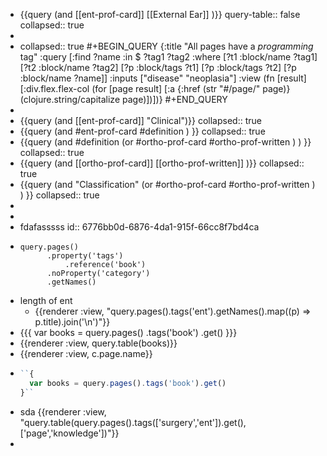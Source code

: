 - {{query (and [[ent-prof-card]] [[External Ear]] )}}
  query-table:: false
  collapsed:: true
-
- collapsed:: true
  #+BEGIN_QUERY
  {:title "All pages have a *programming* tag"
   :query [:find ?name
         :in $ ?tag1 ?tag2
         :where
         [?t1 :block/name ?tag1]
         [?t2 :block/name ?tag2]
         [?p :block/tags ?t1]
         [?p :block/tags ?t2]
         [?p :block/name ?name]]
   :inputs ["disease" "neoplasia"]
   :view (fn [result]
         [:div.flex.flex-col
          (for [page result]
            [:a {:href (str "#/page/" page)} (clojure.string/capitalize page)])])}
  #+END_QUERY
-
- {{query (and [[ent-prof-card]] "Clinical")}}
  collapsed:: true
- {{query (and #ent-prof-card #definition ) }}
  collapsed:: true
- {{query (and #definition (or #ortho-prof-card #ortho-prof-written ) ) }}
  collapsed:: true
- {{query (and [[ortho-prof-card]] [[ortho-prof-written]] )}}
  collapsed:: true
- {{query (and "Classification" (or #ortho-prof-card #ortho-prof-written ) ) }}
  collapsed:: true
-
-
- fdafasssss
  id:: 6776bb0d-6876-4da1-915f-66cc8f7bd4ca
- ```
  query.pages()
        .property('tags')
            .reference('book')
        .noProperty('category')
        .getNames()
  ```
- length of ent
	- {{renderer :view, "query.pages().tags('ent').getNames().map((p) => p.title).join('\n')"}}
- {{{
  var books = query.pages()
    .tags('book')
    .get()
  }}}
- {{renderer :view, query.table(books)}}
- {{renderer :view, c.page.name}}
- ```javascript
  ``{
    var books = query.pages().tags('book').get()
  }``
  ```
- sda
  {{renderer :view, "query.table(query.pages().tags(['surgery','ent']).get(),['page','knowledge'])"}}
-